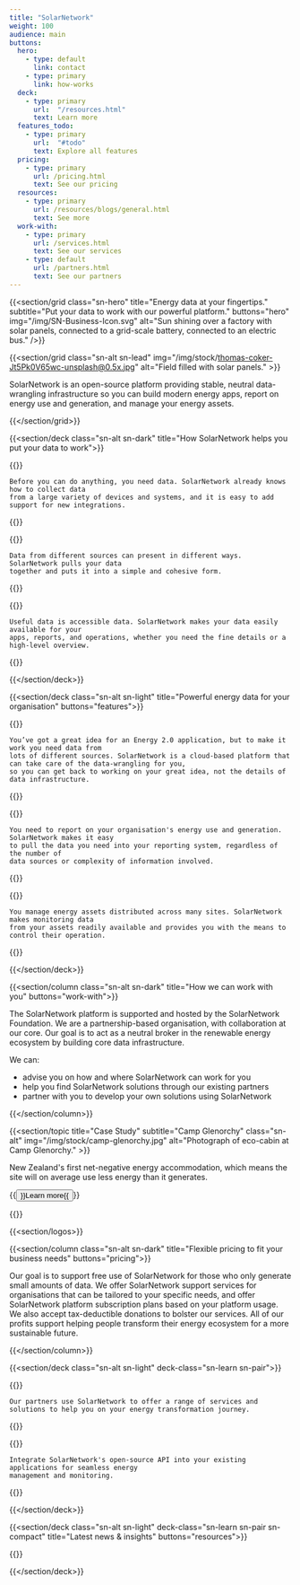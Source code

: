 ```yaml
---
title: "SolarNetwork"
weight: 100
audience: main
buttons:
  hero:
    - type: default
      link: contact
    - type: primary
      link: how-works
  deck:
    - type: primary
      url:  "/resources.html"
      text: Learn more
  features_todo:
    - type: primary
      url:  "#todo"
      text: Explore all features
  pricing:
    - type: primary
      url: /pricing.html
      text: See our pricing
  resources:
    - type: primary
      url: /resources/blogs/general.html
      text: See more
  work-with:
    - type: primary
      url: /services.html
      text: See our services
    - type: default
      url: /partners.html
      text: See our partners
---
```

{{<section/grid
  class="sn-hero"
  title="Energy data at your fingertips."
  subtitle="Put your data to work with our powerful platform."
  buttons="hero"
  img="/img/SN-Business-Icon.svg"
  alt="Sun shining over a factory with solar panels, connected to a grid-scale battery, connected to an electric bus." />}}

{{<section/grid
  class="sn-alt sn-lead"
  img="/img/stock/thomas-coker-Jt5Pk0V65wc-unsplash@0.5x.jpg"
  alt="Field filled with solar panels." >}}

  <p>
    SolarNetwork is an open-source platform providing stable, neutral data-wrangling infrastructure
    so you can build modern energy apps, report on energy use and generation, and manage your energy assets.
  </p>

{{</section/grid>}}

{{<section/deck class="sn-alt sn-dark" title="How SolarNetwork helps you put your data to work">}}

  {{<deck-card title="Collects"
    img="/img/SN-CTO-Simple-Start.svg"
    alt="Diagram of a circle flying into an open box." >}}

    Before you can do anything, you need data. SolarNetwork already knows how to collect data
    from a large variety of devices and systems, and it is easy to add support for new integrations.

  {{</deck-card>}}

  {{<deck-card title="Collates"
    img="/img/SN-CTO-Single-Solution.svg"
    alt="Diagram of light bulb with branching paths underneath." >}}

    Data from different sources can present in different ways. SolarNetwork pulls your data
    together and puts it into a simple and cohesive form.

  {{</deck-card>}}

  {{<deck-card title="Empowers"
    img="/img/SN-CTO-Simple-Low-High.svg"
    alt="Diagram of a hollow cylinder under a downward-pointing arrow." >}}

    Useful data is accessible data. SolarNetwork makes your data easily available for your
    apps, reports, and operations, whether you need the fine details or a high-level overview.

  {{</deck-card>}}

{{</section/deck>}}

{{<section/deck class="sn-alt sn-light" title="Powerful energy data for your organisation" buttons="features">}}

  {{<deck-card title="Build"
    img="/img/SN-CTO-Scale.svg"
    alt="Diagram of concentric circles with 4 arrows pointing outwards." >}}

    You’ve got a great idea for an Energy 2.0 application, but to make it work you need data from
    lots of different sources. SolarNetwork is a cloud-based platform that can take care of the data-wrangling for you,
    so you can get back to working on your great idea, not the details of data infrastructure.

  {{</deck-card>}}

  {{<deck-card title="Report"
    img="/img/SN-CTO-Simplify.svg"
    alt="Diagram of concentric circles split into quadrants." >}}

    You need to report on your organisation's energy use and generation. SolarNetwork makes it easy
    to pull the data you need into your reporting system, regardless of the number of
    data sources or complexity of information involved.

  {{</deck-card>}}

  {{<deck-card title="Manage"
    img="/img/SN-CTO-Data-Security.svg"
    alt="Diagram of padlock surrounded by orbiting arrows." >}}

    You manage energy assets distributed across many sites. SolarNetwork makes monitoring data
    from your assets readily available and provides you with the means to control their operation.

  {{</deck-card>}}

{{</section/deck>}}

{{<section/column class="sn-alt sn-dark" title="How we can work with you" buttons="work-with">}}

  The SolarNetwork platform is supported and hosted by the SolarNetwork Foundation.
  We are a partnership-based organisation, with collaboration at our core. Our goal
  is to act as a neutral broker in the renewable energy ecosystem by building core data infrastructure.

<div style="text-align: start">

  We can:
  * advise you on how and where SolarNetwork can work for you
  * help you find SolarNetwork solutions through our existing partners
  * partner with you to develop your own solutions using SolarNetwork

</div>

{{</section/column>}}

{{<section/topic title="Case Study" subtitle="Camp Glenorchy"
  class="sn-alt"
  img="/img/stock/camp-glenorchy.jpg"
  alt="Photograph of eco-cabin at Camp Glenorchy." >}}

  <p>New Zealand's first net-negative energy accommodation, which means the site will on average use
  less energy than it generates.</p>

  <p>{{<button type="link" url="/resources/case-studies/camp-glenorchy.html">}}Learn more{{</button>}}</p>
{{</section/topic>}}

{{<section/logos>}}

{{<section/column class="sn-alt sn-dark" title="Flexible pricing to fit your business needs" buttons="pricing">}}

  Our goal is to support free use of SolarNetwork for those who only generate small amounts of data.
  We offer SolarNetwork support services for organisations that can be tailored to your specific
  needs, and offer SolarNetwork platform subscription plans based on your platform usage. We also
  accept tax-deductible donations to bolster our services. All of our profits support helping people
  transform their energy ecosystem for a more sustainable future.

{{</section/column>}}

{{<section/deck class="sn-alt sn-light" deck-class="sn-learn sn-pair">}}

  {{<deck-link-card class="sn-home" title="Partners" subtitle="Explore our service and solution partners."
      logo="/img/SN-Home-Icon.svg"
      alt="Sun shining over a factory with solar panels, connected to a grid-scale battery, connected to an electric bus."
      url="/partners.html"
      link="Learn more" >}}

    Our partners use SolarNetwork to offer a range of services and solutions to help you on your energy transformation journey.

  {{</deck-link-card>}}

  {{<deck-link-card class="sn-dev" title="For Developers" subtitle="Build your own products using our powerful and easy-to-use APIs."
      logo="/img/SN-Developers-Icon.svg"
      alt="Diagram a grid of dots connected to a cloud floating with computer windows."
      url="/developers.html"
      link="Learn more" >}}

    Integrate SolarNetwork's open-source API into your existing applications for seamless energy
    management and monitoring.

  {{</deck-link-card>}}

{{</section/deck>}}

{{<section/deck class="sn-alt sn-light" deck-class="sn-learn sn-pair sn-compact" title="Latest news & insights" buttons="resources">}}

  {{<latest-posts topic="resources/blogs/general">}}

{{</section/deck>}}

